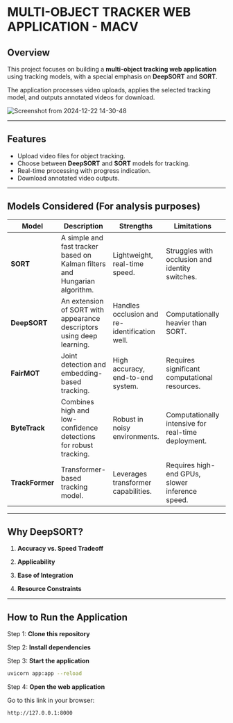 

# **MULTI-OBJECT TRACKER WEB APPLICATION - MACV**  


## **Overview**  

This project focuses on building a **multi-object tracking web application** using tracking models, with a special emphasis on **DeepSORT** and **SORT**.  

The application processes video uploads, applies the selected tracking model, and outputs annotated videos for download.  


![Screenshot from 2024-12-22 14-30-48](https://github.com/user-attachments/assets/f91f0a80-26f1-43f4-b300-8424e5b62ed1)




---

## **Features**  

- Upload video files for object tracking.  
- Choose between **DeepSORT** and **SORT** models for tracking.  
- Real-time processing with progress indication.  
- Download annotated video outputs.  

---

## **Models Considered**  (For analysis purposes)

| Model          | Description                                                                       | Strengths                                            | Limitations                                           | Decision                                      |
|----------------|-----------------------------------------------------------------------------------|-----------------------------------------------------|-------------------------------------------------------|-------------------------------------------------|
| **SORT**       | A simple and fast tracker based on Kalman filters and Hungarian algorithm.        | Lightweight, real-time speed.                       | Struggles with occlusion and identity switches.       | Selected for its speed and simplicity.       |
| **DeepSORT**   | An extension of SORT with appearance descriptors using deep learning.             | Handles occlusion and re-identification well.       | Computationally heavier than SORT.                    | Selected for its balance of accuracy.         |
| **FairMOT**    | Joint detection and embedding-based tracking.                                    | High accuracy, end-to-end system.                   | Requires significant computational resources.         | Not chosen due to complexity.                 |
| **ByteTrack**  | Combines high and low-confidence detections for robust tracking.                  | Robust in noisy environments.                        | Computationally intensive for real-time deployment.    | Not chosen for simplicity.                    |
| **TrackFormer**| Transformer-based tracking model.                                                 | Leverages transformer capabilities.                  | Requires high-end GPUs, slower inference speed.        | Not chosen for hardware limitations.          |

---

## **Why DeepSORT?**  

1. **Accuracy vs. Speed Tradeoff**  

2. **Applicability**  

3. **Ease of Integration**  

4. **Resource Constraints**  

---

## **How to Run the Application**  

Step 1: **Clone this repository**  


Step 2: **Install dependencies**  


Step 3: **Start the application**  

```bash
uvicorn app:app --reload
```

Step 4: **Open the web application**  

Go to this link in your browser:
```
http://127.0.0.1:8000
```

